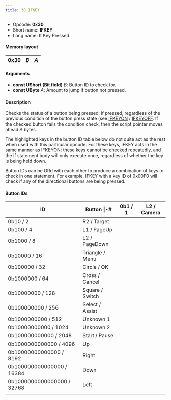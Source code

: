 ```yaml
---
title: 30_IFKEY
---
```


-   Opcode: **0x30**
-   Short name: **IFKEY**
-   Long name: If Key Pressed

#### Memory layout

| 0x30 | *B* | *A* |
|------|-----|-----|

#### Arguments

-   **const UShort (Bit field)** *B*: Button ID to check for.
-   **const UByte** *A*: Amount to jump if button not pressed.

#### Description

Checks the status of a button being pressed; if pressed, regardless of the previous condition of the button press state (see [IFKEYON](FF7/Field/Script/Opcodes/31_IFKEYON "wikilink") / [IFKEYOFF](32_IFKEYOFF.md). If the checked button fails the condition check, then the script pointer moves ahead *A* bytes.

The highlighted keys in the button ID table below do not quite act as the rest when used with this particular opcode. For these keys, IFKEY acts in the same manner as IFKEYON; these keys cannot be checked repeatedly, and the if statement body will only execute once, regardless of whether the key is being held down.

Button IDs can be ORd with each other to produce a combination of keys to check in one statement. For example, IFKEY with a key ID of 0x00F0 will check if any of the directional buttons are being pressed.

#### Button IDs

| ID                         | Button \|-\#    | 0b1 / 1 | L2 / Camera |
|----------------------------|-----------------|---------|-------------|
| 0b10 / 2                   | R2 / Target     |         |             |
| 0b100 / 4                  | L1 / PageUp     |         |             |
| 0b1000 / 8                 | L2 / PageDown   |         |             |
| 0b10000 / 16               | Triangle / Menu |         |             |
| 0b100000 / 32              | Circle / OK     |         |             |
| 0b1000000 / 64             | Cross / Cancel  |         |             |
| 0b10000000 / 128           | Square / Switch |         |             |
| 0b100000000 / 256          | Select / Assist |         |             |
| 0b1000000000 / 512         | Unknown 1       |         |             |
| 0b10000000000 / 1024       | Unknown 2       |         |             |
| 0b100000000000 / 2048      | Start / Pause   |         |             |
| 0b1000000000000 / 4096     | Up              |         |             |
| 0b10000000000000 / 8192    | Right           |         |             |
| 0b100000000000000 / 16384  | Down            |         |             |
| 0b1000000000000000 / 32768 | Left            |         |             |
|                            |                 |         |             |
